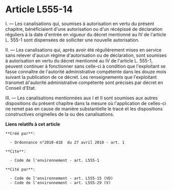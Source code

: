 # Article L555-14

I. ― Les canalisations qui, soumises à autorisation en vertu du présent chapitre, bénéficiaient d'une autorisation ou d'un
récépissé de déclaration réguliers à la date d'entrée en vigueur du décret mentionné au IV de l'article L. 555-1 sont
dispensées de solliciter une nouvelle autorisation. 

II. ― Les canalisations qui, après avoir été régulièrement mises en service sans relever d'aucun régime d'autorisation ou de
déclaration, sont soumises à autorisation en vertu du décret mentionné au IV de l'article L. 555-1, peuvent continuer à
fonctionner sans celle-ci à condition que l'exploitant se fasse connaître de l'autorité administrative compétente dans les
douze mois suivant la publication de ce décret. Les renseignements que l'exploitant transmet àl'autorité administrative
compétente sont précisés par décret en Conseil d'Etat. 

III. ― Les canalisations mentionnées aux I et II sont soumises aux autres dispositions du présent chapitre dans la mesure où
l'application de celles-ci ne remet pas en cause de manière substantielle le tracé et les dispositions constructives
originelles de la ou des canalisations.

**Liens relatifs à cet article**

	**Créé par**:

	  - Ordonnance n°2010-418  du 27 avril 2010 - art. 1

	**Cite**:

	  - Code de l'environnement - art. L555-1

	**Cité par**:

	  - Code de l'environnement - art. L555-15 (VD)
	  - Code de l'environnement - art. L555-29 (V)
